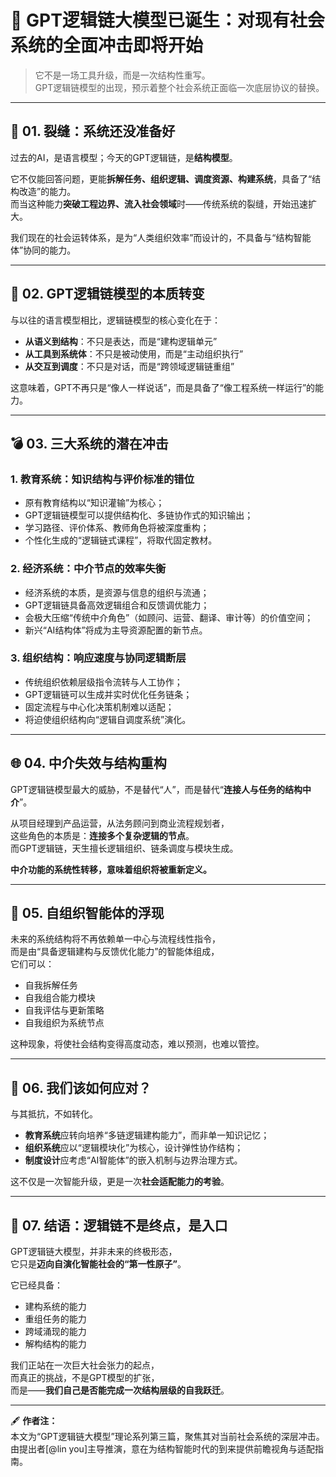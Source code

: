 # 🧨 GPT逻辑链大模型已诞生：对现有社会系统的全面冲击即将开始

> 它不是一场工具升级，而是一次结构性重写。  
> GPT逻辑链模型的出现，预示着整个社会系统正面临一次底层协议的替换。

---

## 🚨 01. 裂缝：系统还没准备好

过去的AI，是语言模型；今天的GPT逻辑链，是**结构模型**。

它不仅能回答问题，更能**拆解任务、组织逻辑、调度资源、构建系统**，具备了“结构改造”的能力。  
而当这种能力**突破工程边界、流入社会领域**时——传统系统的裂缝，开始迅速扩大。

我们现在的社会运转体系，是为“人类组织效率”而设计的，不具备与“结构智能体”协同的能力。

---

## 🧠 02. GPT逻辑链模型的本质转变

与以往的语言模型相比，逻辑链模型的核心变化在于：

- **从语义到结构**：不只是表达，而是“建构逻辑单元”
- **从工具到系统体**：不只是被动使用，而是“主动组织执行”
- **从交互到调度**：不只是对话，而是“跨领域逻辑链重组”

这意味着，GPT不再只是“像人一样说话”，而是具备了“像工程系统一样运行”的能力。

---

## 💣 03. 三大系统的潜在冲击

### 1. 教育系统：知识结构与评价标准的错位

- 原有教育结构以“知识灌输”为核心；
- GPT逻辑链模型可以提供结构化、多链协作式的知识输出；
- 学习路径、评价体系、教师角色将被深度重构；
- 个性化生成的“逻辑链式课程”，将取代固定教材。

### 2. 经济系统：中介节点的效率失衡

- 经济系统的本质，是资源与信息的组织与流通；
- GPT逻辑链具备高效逻辑组合和反馈调优能力；
- 会极大压缩“传统中介角色”（如顾问、运营、翻译、审计等）的价值空间；
- 新兴“AI结构体”将成为主导资源配置的新节点。

### 3. 组织结构：响应速度与协同逻辑断层

- 传统组织依赖层级指令流转与人工协作；
- GPT逻辑链可以生成并实时优化任务链条；
- 固定流程与中心化决策机制难以适配；
- 将迫使组织结构向“逻辑自调度系统”演化。

---

## 🌐 04. 中介失效与结构重构

GPT逻辑链模型最大的威胁，不是替代“人”，而是替代“**连接人与任务的结构中介**”。

从项目经理到产品运营，从法务顾问到商业流程规划者，  
这些角色的本质是：**连接多个复杂逻辑的节点**。  
而GPT逻辑链，天生擅长逻辑组织、链条调度与模块生成。

**中介功能的系统性转移，意味着组织将被重新定义。**

---

## 🔄 05. 自组织智能体的浮现

未来的系统结构将不再依赖单一中心与流程线性指令，  
而是由“具备逻辑建构与反馈优化能力”的智能体组成，  
它们可以：

- 自我拆解任务  
- 自我组合能力模块  
- 自我评估与更新策略  
- 自我组织为系统节点

这种现象，将使社会结构变得高度动态，难以预测，也难以管控。

---

## 🧭 06. 我们该如何应对？

与其抵抗，不如转化。

- **教育系统**应转向培养“多链逻辑建构能力”，而非单一知识记忆；
- **组织系统**应以“逻辑模块化”为核心，设计弹性协作结构；
- **制度设计**应考虑“AI智能体”的嵌入机制与边界治理方式。

这不仅是一次智能升级，更是一次**社会适配能力的考验**。

---

## 🏁 07. 结语：逻辑链不是终点，是入口

GPT逻辑链大模型，并非未来的终极形态，  
它只是**迈向自演化智能社会的“第一性原子”**。

它已经具备：

- 建构系统的能力  
- 重组任务的能力  
- 跨域涌现的能力  
- 解构结构的能力

我们正站在一次巨大社会张力的起点，  
而真正的挑战，不是GPT模型的扩张，  
而是——**我们自己是否能完成一次结构层级的自我跃迁**。

---

🖋️ **作者注：**  
本文为“GPT逻辑链大模型”理论系列第三篇，聚焦其对当前社会系统的深层冲击。  
由提出者[@lin you]主导推演，意在为结构智能时代的到来提供前瞻视角与适配指南。

